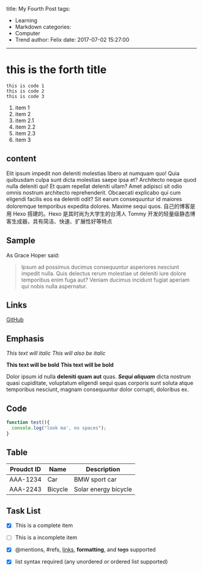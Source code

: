 title: My Fourth Post
tags:
  - Learning
  - Markdown
categories:
  - Computer
  - Trend
author: Felix
date: 2017-07-02 15:27:00
---
# this is the forth title
```
this is code 1
this is code 2
this is code 3
```
1. item 1
1. item 2
  1. item 2.1
  1. item 2.2
  1. item 2.3
1. item 3

## content
Elit ipsum impedit non deleniti molestias libero at numquam quo! Quia quibusdam culpa sunt dicta molestias saepe ipsa et? Architecto neque quod nulla deleniti qui! Et quam repellat deleniti ullam?
Amet adipisci sit odio omnis nostrum architecto reprehenderit. Obcaecati explicabo qui cum eligendi facilis eos ea deleniti odit? Sit earum consequuntur id maiores doloremque temporibus expedita dolores. Maxime sequi quos.
自己的博客是用 Hexo 搭建的。Hexo 是其时尚为大学生的台湾人 Tommy 开发的轻量级静态博客生成器，具有简洁、快速、扩展性好等特点

## Sample
As Grace Hoper said: 
> Ipsum ad possimus ducimus consequuntur asperiores nesciunt impedit nulla. Quis delectus rerum molestiae ut deleniti iure dolore temporibus enim fuga aut? Veniam ducimus incidunt fugiat aperiam qui nobis nulla aspernatur.

## Links
[GitHub](http://github.com)
## Emphasis
*This text will italic*
_This will also be italic_

**This text will be bold**
__This text will be bold__

Dolor ipsum id nulla **deleniti quam aut** quas. ***Sequi aliquam*** dicta nostrum quasi cupiditate, voluptatum eligendi sequi quas corporis sunt soluta atque temporibus nesciunt, magnam consequuntur dolor corrupti, doloribus ex.

## Code
```javascript
function test(){
  console.log("look ma', no spaces");
}
```

## Table
Proudct ID | Name | Description
---------- | ---- | -----------
AAA-1234 | Car | BMW sport car
AAA-2243 | Bicycle | Solar energy bicycle

## Task List
- [x] This is a complete item
- [ ] This is a incomplete item
- [x] @mentions, #refs, [links](), **formatting**, and <del>tags</del> supported
- [x] list syntax required (any unordered or ordered list supported)

